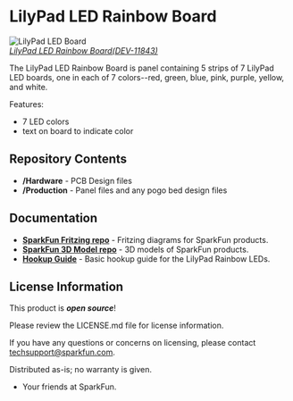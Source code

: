 LilyPad LED Rainbow Board
========================

![LilyPad LED Board](https://dlnmh9ip6v2uc.cloudfront.net//images/products/1/1/3/2/5/11325-02a.jpg)  
[*LilyPad LED Rainbow Board(DEV-11843)*](https://www.sparkfun.com/products/11843)

The LilyPad LED Rainbow Board is panel containing 5 strips of 7 LilyPad LED boards, one in each of 7 colors--red, green, blue, pink, purple, yellow, and white.

Features:

* 7 LED colors
* text on board to indicate color


Repository Contents
-------------------
* **/Hardware** - PCB Design files 
* **/Production** - Panel files and any pogo bed design files

Documentation
-------------
* **[SparkFun Fritzing repo](https://github.com/sparkfun/Fritzing_Parts)** - Fritzing diagrams for SparkFun products.
* **[SparkFun 3D Model repo](https://github.com/sparkfun/3D_Models)** - 3D models of SparkFun products.
* **[Hookup Guide](https://learn.sparkfun.com/tutorials/ldk-experiment-1-lighting-up-a-basic-circuit)** - Basic hookup guide for the LilyPad Rainbow LEDs.


License Information
-------------------

This product is _**open source**_!

Please review the LICENSE.md file for license information.

If you have any questions or concerns on licensing, please contact techsupport@sparkfun.com.

Distributed as-is; no warranty is given.

- Your friends at SparkFun.

